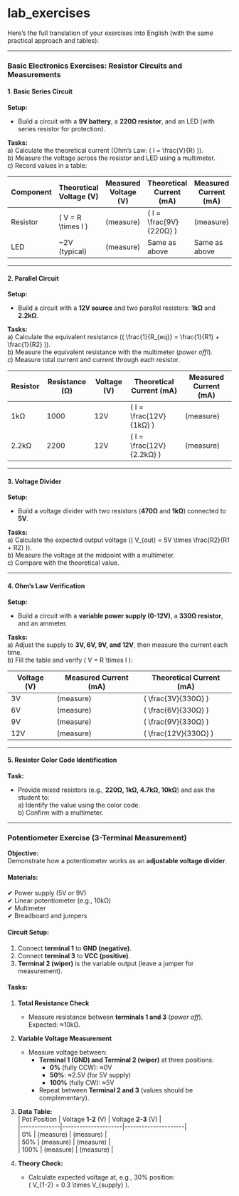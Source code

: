 # lab_exercises

Here’s the full translation of your exercises into English (with the same practical approach and tables):  

---

### **Basic Electronics Exercises: Resistor Circuits and Measurements**  

#### **1. Basic Series Circuit**  
**Setup:**  
- Build a circuit with a **9V battery**, a **220Ω resistor**, and an LED (with series resistor for protection).  

**Tasks:**  
a) Calculate the theoretical current (Ohm’s Law: \( I = \frac{V}{R} \)).  
b) Measure the voltage across the resistor and LED using a multimeter.  
c) Record values in a table:  

| Component | Theoretical Voltage (V) | Measured Voltage (V) | Theoretical Current (mA) | Measured Current (mA) |  
|-----------|-------------------------|----------------------|--------------------------|-----------------------|  
| Resistor  | \( V = R \times I \)     | (measure)            | \( I = \frac{9V}{220Ω} \) | (measure) |  
| LED       | ~2V (typical)           | (measure)            | Same as above            | Same as above         |  

---  

#### **2. Parallel Circuit**  
**Setup:**  
- Build a circuit with a **12V source** and two parallel resistors: **1kΩ** and **2.2kΩ**.  

**Tasks:**  
a) Calculate the equivalent resistance (\( \frac{1}{R_{eq}} = \frac{1}{R1} + \frac{1}{R2} \)).  
b) Measure the equivalent resistance with the multimeter (*power off!*).  
c) Measure total current and current through each resistor.  

| Resistor | Resistance (Ω) | Voltage (V) | Theoretical Current (mA) | Measured Current (mA) |  
|----------|----------------|-------------|--------------------------|-----------------------|  
| 1kΩ     | 1000           | 12V         | \( I = \frac{12V}{1kΩ} \) | (measure) |  
| 2.2kΩ   | 2200           | 12V         | \( I = \frac{12V}{2.2kΩ} \) | (measure) |  

---  

#### **3. Voltage Divider**  
**Setup:**  
- Build a voltage divider with two resistors (**470Ω** and **1kΩ**) connected to **5V**.  

**Tasks:**  
a) Calculate the expected output voltage (\( V_{out} = 5V \times \frac{R2}{R1 + R2} \)).  
b) Measure the voltage at the midpoint with a multimeter.  
c) Compare with the theoretical value.  

---  

#### **4. Ohm’s Law Verification**  
**Setup:**  
- Build a circuit with a **variable power supply (0-12V)**, a **330Ω resistor**, and an ammeter.  

**Tasks:**  
a) Adjust the supply to **3V, 6V, 9V, and 12V**, then measure the current each time.  
b) Fill the table and verify \( V = R \times I \):  

| Voltage (V) | Measured Current (mA) | Theoretical Current (mA) |  
|-------------|-----------------------|--------------------------|  
| 3V          | (measure)             | \( \frac{3V}{330Ω} \)    |  
| 6V          | (measure)             | \( \frac{6V}{330Ω} \)    |  
| 9V          | (measure)             | \( \frac{9V}{330Ω} \)    |  
| 12V         | (measure)             | \( \frac{12V}{330Ω} \)   |  

---  

#### **5. Resistor Color Code Identification**  
**Task:**  
- Provide mixed resistors (e.g., **220Ω, 1kΩ, 4.7kΩ, 10kΩ**) and ask the student to:  
  a) Identify the value using the color code.  
  b) Confirm with a multimeter.  

---  

### **Potentiometer Exercise (3-Terminal Measurement)**  
**Objective:**  
Demonstrate how a potentiometer works as an **adjustable voltage divider**.  

#### **Materials:**  
✔ Power supply (5V or 9V)  
✔ Linear potentiometer (e.g., 10kΩ)  
✔ Multimeter  
✔ Breadboard and jumpers  

#### **Circuit Setup:**  
1. Connect **terminal 1** to **GND (negative)**.  
2. Connect **terminal 3** to **VCC (positive)**.  
3. **Terminal 2 (wiper)** is the variable output (leave a jumper for measurement).  

#### **Tasks:**  
1. **Total Resistance Check**  
   - Measure resistance between **terminals 1 and 3** (*power off*). Expected: ≈10kΩ.  

2. **Variable Voltage Measurement**  
   - Measure voltage between:  
     - **Terminal 1 (GND) and Terminal 2 (wiper)** at three positions:  
       - **0%** (fully CCW): ≈0V  
       - **50%**: ≈2.5V (for 5V supply)  
       - **100%** (fully CW): ≈5V  
     - Repeat between **Terminal 2 and 3** (values should be complementary).  

3. **Data Table:**  
| Pot Position | Voltage **1-2** (V) | Voltage **2-3** (V) |  
|--------------|---------------------|---------------------|  
| 0%           | (measure)           | (measure)           |  
| 50%          | (measure)           | (measure)           |  
| 100%         | (measure)           | (measure)           |  

4. **Theory Check:**  
   - Calculate expected voltage at, e.g., 30% position:  
     \( V_{1-2} = 0.3 \times V_{supply} \).  
